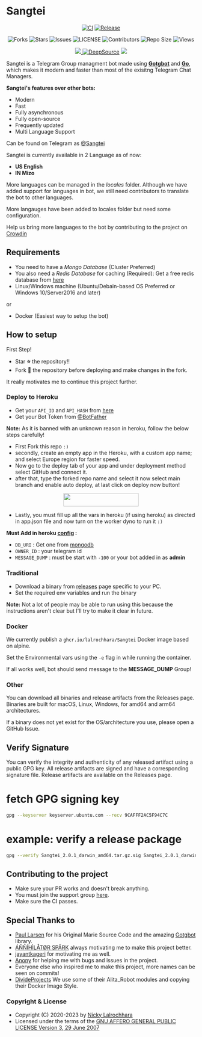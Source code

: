 # Sangtei

<p align='center'>
  <a href="https://github.com/lalrochhara/Sangtei/actions/workflows/ci.yml"><img src="https://github.com/lalrochhara/Sangtei/actions/workflows/ci.yml/badge.svg" alt="CI"></a>
  <a href="https://github.com/lalrochhara/Sangtei/actions/workflows/release.yml" alt="made-with-go"> <img src="https://github.com/lalrochhara/Sangtei/actions/workflows/release.yml/badge.svg" alt="Release"/> </a>
</p>


<p align='center'>
  <img src="https://img.shields.io/github/forks/lalrochhara/Sangtei?style=flat-square" alt="Forks">
  <img src="https://img.shields.io/github/stars/lalrochhara/Sangtei?style=flat-square" alt="Stars">
  <img src="https://img.shields.io/github/issues/lalrochhara/Sangtei?style=flat-square" alt="Issues">
  <img src="https://img.shields.io/github/license/lalrochhara/Sangtei?style=flat-square" alt="LICENSE">
  <img src="https://img.shields.io/github/contributors/lalrochhara/Sangtei?style=flat-square" alt="Contributors">
  <img src="https://img.shields.io/github/repo-size/lalrochhara/Sangtei?style=flat-square" alt="Repo Size">
  <img src="https://hits.seeyoufarm.com/api/count/incr/badge.svg?url=https://github.com/lalrochhara/Sangtei&amp;title=Repo%20Views" alt="Views">
</p>

<p align='center'>
  <a href="https://go.dev/" alt="made-with-go"> <img src="https://img.shields.io/badge/Made%20with-Go-1f425f.svg?style=flat-square&logo=Go&color=blue" /> </a>
  <a href="https://deepsource.io/gh/lalrochhara/Sangtei/?ref=repository-badge"><img src="https://static.deepsource.io/deepsource-badge-light-mini.svg" alt="DeepSource"></a>
  <a href="https://makeapullrequest.com" alt="PRs Welcome"> <img src="https://img.shields.io/badge/PRs-welcome-brightgreen.svg?style=flat-square" /> </a>
</p>

Sangtei is a Telegram Group managment bot made using **[Gotgbot](https://github.com/PaulSonOfLars/gotgbot)** and **[Go](https://go.dev)**, which makes it modern and faster than most of the exisitng Telegram Chat Managers.

**Sangtei's features over other bots:**
- Modern
- Fast
- Fully asynchronous
- Fully open-source
- Frequently updated
- Multi Language Support

Can be found on Telegram as [@Sangtei](https://t.me/dSangteiBot)
</br>

Sangtei is currently available in 2 Language as of now:
- **US English**
- **IN Mizo**

More languages can be managed in the _locales_ folder. Although we have added support for languages in bot, we still need contributors to translate the bot to other languages.

More langauges have been added to locales folder but need some configuration.

Help us bring more languages to the bot by contributing to the project on [Crowdin](https://crowdin.com/project/Sangteirobot)

## Requirements
- You need to have a *Mongo Database* (Cluster Preferred)
- You also need a *Redis Database* for caching (Required): Get a free redis database from [here](https://redis.com/try-free/)
- Linux/Windows machine (Ubuntu/Debain-based OS Preferred or Windows 10/Server2016 and later)

or
- Docker (Easiest way to setup the bot)

## How to setup

First Step!
- Star **⭐** the repository!!
- Fork **🔱** the repository before deploying and make changes in the fork.

It really motivates me to continue this project further.

### Deploy to Heroku
- Get your `API_ID` and `API_HASH` from [here](https://my.telegram.org/)
- Get your Bot Token from [@BotFather](https://t.me/BotFather)

**Note:** As it is banned with an unknown reason in heroku, follow the below steps carefully!
- First Fork this repo `:)`
- secondly, create an empty app in the Heroku, with a custom app name; and select Europe region for faster speed.
- Now go to the deploy tab of your app and under deployment method select GitHub and connect it.
- after that, type the forked repo name and select it now select main branch and enable auto deploy, at last click on deploy now button!
</h3>
<p align="center"><a href="https://heroku.com/deploy?template=https://github.com/lalrochhara/Sangtei"> <img src="https://img.shields.io/badge/Redirect%20To%20Heroku-black?style=for-the-badge&logo=heroku" width="200" height="35.45"/></a></p>

- Lastly, you must fill up all the vars in heroku (if using heroku) as directed in app.json file and now turn on the worker dyno to run it `:)`

**Must Add in heroku [config](https://dashboard.heroku.com/apps/yourappname/settings) :**
- `DB_URI` : Get one from [mongodb](https://cloud.mongodb.com/)
- `OWNER_ID` : your telegram id
- `MESSAGE_DUMP` : must be start with `-100` or your bot added in as **admin**
### Traditional

- Download a binary from [releases](https://github.com/lalrochhara/Sangtei/releases) page specific to your PC.
- Set the required env variables and run the binary

**Note:** Not a lot of people may be able to run using this because the instructions aren't clear but I'll try to make it clear in future.

### Docker

We currently publish a `ghcr.io/lalrochhara/Sangtei` Docker image based on alpine.

Set the Environmental vars using the `-e` flag in while running the container.

If all works well, bot should send message to the **MESSAGE_DUMP** Group!

### Other

You can download all binaries and release artifacts from the Releases page. Binaries are built for macOS, Linux, Windows, for amd64 and arm64 architectures.

If a binary does not yet exist for the OS/architecture you use, please open a GitHub Issue.


## Verify Signature

You can verify the integrity and authenticity of any released artifact using a public GPG key. All release artifacts are signed and have a corresponding signature file. Release artifacts are available on the Releases page.

# fetch GPG signing key
```bash
gpg --keyserver keyserver.ubuntu.com --recv 9CAFFF2AC5F94C7C
```
# example: verify a release package
```bash
gpg --verify Sangtei_2.0.1_darwin_amd64.tar.gz.sig Sangtei_2.0.1_darwin_amd64.tar.gz || echo "Verification failed!"
```

## Contributing to the project

- Make sure your PR works and doesn't break anything.
- You must join the support group [here](https://t.me/SangteiSupport).
- Make sure the CI passes.


## Special Thanks to
- [Paul Larsen](https://github.com/PaulSonOfLars) for his Original Marie Source Code and the amazing [Gotgbot](https://github.com/PaulSonOfLars/gotgbot) library.
- [ÁÑÑÍHÌLÅTØR SPÄRK](https://github.com/annihilatorrrr) always motivating me to make this project better.
- [jayantkageri](https://github.com/jayantkageri) for motivating me as well.
- [Anony](https://github.com/anonyindian) for helping me with bugs and issues in the project.
- Everyone else who inspired me to make this project, more names can be seen on commits!
- [DivideProjects](https://github.com/DivideProjects/Alita_Robot) We use some of  their Alita_Robot modules and copying their Docker Image Style.


### Copyright & License

* Copyright (C) 2020-2023 by [Nicky Lalrochhara](https://github.com/lalrochhara/Sangtei)
* Licensed under the terms of the [GNU AFFERO GENERAL PUBLIC LICENSE Version 3, 29 June 2007](https://github.com/lalrochhara/Sangtei/blob/master/LICENSE)
